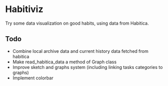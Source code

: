 # Habitiviz

Try some data visualization on good habits, using data from Habitica.

## Todo

*   Combine local archive data and current history data fetched from habitica
*   Make read_habitica_data a method of Graph class
*   Improve sketch and graphs system (including linking tasks categories to graphs)
*   Implement colorbar
